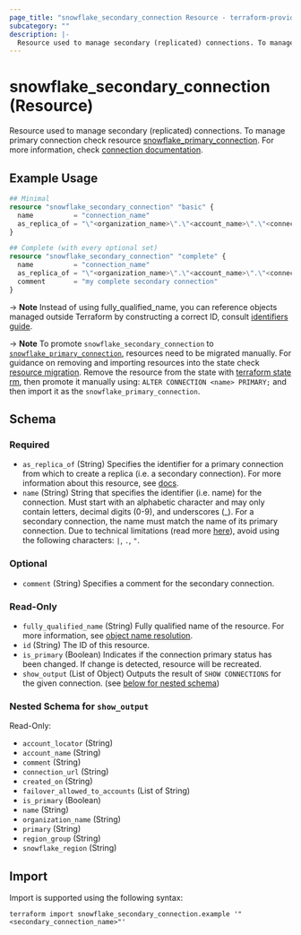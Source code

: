 ```yaml
---
page_title: "snowflake_secondary_connection Resource - terraform-provider-snowflake"
subcategory: ""
description: |-
  Resource used to manage secondary (replicated) connections. To manage primary connection check resource snowflake_primary_connection ./primary_connection. For more information, check connection documentation https://docs.snowflake.com/en/sql-reference/sql/create-connection.html.
---
```


# snowflake_secondary_connection (Resource)

Resource used to manage secondary (replicated) connections. To manage primary connection check resource [snowflake_primary_connection](./primary_connection). For more information, check [connection documentation](https://docs.snowflake.com/en/sql-reference/sql/create-connection.html).

## Example Usage

```terraform
## Minimal
resource "snowflake_secondary_connection" "basic" {
  name          = "connection_name"
  as_replica_of = "\"<organization_name>\".\"<account_name>\".\"<connection_name>\""
}

## Complete (with every optional set)
resource "snowflake_secondary_connection" "complete" {
  name          = "connection_name"
  as_replica_of = "\"<organization_name>\".\"<account_name>\".\"<connection_name>\""
  comment       = "my complete secondary connection"
}
```

-> **Note** Instead of using fully_qualified_name, you can reference objects managed outside Terraform by constructing a correct ID, consult [identifiers guide](../guides/identifiers_rework_design_decisions#new-computed-fully-qualified-name-field-in-resources).

-> **Note** To promote `snowflake_secondary_connection` to [`snowflake_primary_connection`](./primary_connection), resources need to be migrated manually. For guidance on removing and importing resources into the state check [resource migration](../guides/resource_migration). Remove the resource from the state with [terraform state rm](https://developer.hashicorp.com/terraform/cli/commands/state/rm), then promote it manually using:
    ```
    ALTER CONNECTION <name> PRIMARY;
    ```
and then import it as the `snowflake_primary_connection`.
<!-- TODO(SNOW-1634854): include an example showing both methods-->

<!-- schema generated by tfplugindocs -->
## Schema

### Required

- `as_replica_of` (String) Specifies the identifier for a primary connection from which to create a replica (i.e. a secondary connection). For more information about this resource, see [docs](./primary_connection).
- `name` (String) String that specifies the identifier (i.e. name) for the connection. Must start with an alphabetic character and may only contain letters, decimal digits (0-9), and underscores (_). For a secondary connection, the name must match the name of its primary connection. Due to technical limitations (read more [here](../guides/identifiers_rework_design_decisions#known-limitations-and-identifier-recommendations)), avoid using the following characters: `|`, `.`, `"`.

### Optional

- `comment` (String) Specifies a comment for the secondary connection.

### Read-Only

- `fully_qualified_name` (String) Fully qualified name of the resource. For more information, see [object name resolution](https://docs.snowflake.com/en/sql-reference/name-resolution).
- `id` (String) The ID of this resource.
- `is_primary` (Boolean) Indicates if the connection primary status has been changed. If change is detected, resource will be recreated.
- `show_output` (List of Object) Outputs the result of `SHOW CONNECTIONS` for the given connection. (see [below for nested schema](#nestedatt--show_output))

<a id="nestedatt--show_output"></a>
### Nested Schema for `show_output`

Read-Only:

- `account_locator` (String)
- `account_name` (String)
- `comment` (String)
- `connection_url` (String)
- `created_on` (String)
- `failover_allowed_to_accounts` (List of String)
- `is_primary` (Boolean)
- `name` (String)
- `organization_name` (String)
- `primary` (String)
- `region_group` (String)
- `snowflake_region` (String)

## Import

Import is supported using the following syntax:

```shell
terraform import snowflake_secondary_connection.example '"<secondary_connection_name>"'
```
